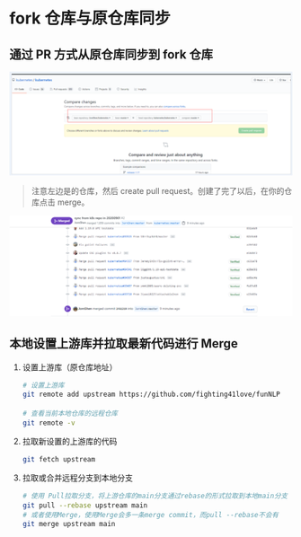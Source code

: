 # fork 仓库与原仓库同步

## 通过 PR 方式从原仓库同步到 fork 仓库

![](images/fork仓库与原仓库同步20231116103751.png)

> 注意左边是的仓库，然后 create pull request。创建了完了以后，在你的仓库点击 merge。

![](images/fork仓库与原仓库同步20231116103824.png)

## 本地设置上游库并拉取最新代码进行 Merge

1. 设置上游库（原仓库地址）
   ```sh
   # 设置上游库
   git remote add upstream https://github.com/fighting41love/funNLP

   # 查看当前本地仓库的远程仓库
   git remote -v
   ```
2. 拉取新设置的上游库的代码
   ```sh
   git fetch upstream
   ```
3. 拉取或合并远程分支到本地分支
   ```sh
   # 使用 Pull拉取分支，将上游仓库的main分支通过rebase的形式拉取到本地main分支
   git pull --rebase upstream main
   # 或者使用Merge，使用Merge会多一条merge commit，而pull --rebase不会有
   git merge upstream main
   ```